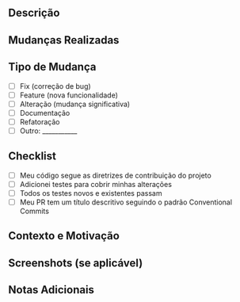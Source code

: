 ## Descrição

<!-- Descreva brevemente as mudanças realizadas -->

## Mudanças Realizadas

<!-- Liste as principais mudanças feitas -->

## Tipo de Mudança

- [ ] Fix (correção de bug)
- [ ] Feature (nova funcionalidade)
- [ ] Alteração (mudança significativa)
- [ ] Documentação
- [ ] Refatoração
- [ ] Outro: ___________

## Checklist

- [ ] Meu código segue as diretrizes de contribuição do projeto
- [ ] Adicionei testes para cobrir minhas alterações
- [ ] Todos os testes novos e existentes passam
- [ ] Meu PR tem um título descritivo seguindo o padrão Conventional Commits

## Contexto e Motivação

<!-- Por que essa mudança é necessária? Que problema resolve? -->

## Screenshots (se aplicável)

<!-- Adicione screenshots para ajudar na compreensão das mudanças -->

## Notas Adicionais

<!-- Adicione qualquer outra informação relevante -->